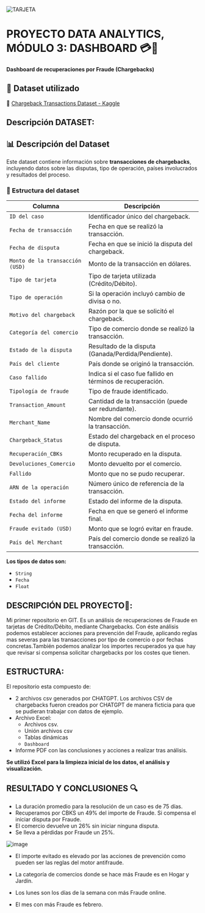 
![TARJETA](https://media.gettyimages.com/id/855388884/es/foto/pile-of-credit-cards.jpg?s=1024x1024&w=gi&k=20&c=Igk4blgoeIiHmYy4b9zqVyJQCO0o4UKyEv2U4aq50lU=)




# PROYECTO DATA ANALYTICS, MÓDULO 3: DASHBOARD 💳🚀

**Dashboard de recuperaciones por Fraude (Chargebacks)** 

## 📂 Dataset utilizado
🔗 [Chargeback Transactions Dataset - Kaggle](https://www.kaggle.com/datasets/mlg-ulb/creditcardfraud)
## Descripción DATASET:
## 📊 Descripción del Dataset
Este dataset contiene información sobre **transacciones de chargebacks**, incluyendo datos sobre las disputas, tipo de operación, países involucrados y resultados del proceso.

### 📌 Estructura del dataset
| **Columna**                         | **Descripción**                                           
|--------------------------------------|-----------------------------------------------------------
| `ID del caso`                        | Identificador único del chargeback.                       
| `Fecha de transacción`               | Fecha en que se realizó la transacción.                   
| `Fecha de disputa`                   | Fecha en que se inició la disputa del chargeback.         
| `Monto de la transacción (USD)`      | Monto de la transacción en dólares.                      
| `Tipo de tarjeta`                    | Tipo de tarjeta utilizada (Crédito/Débito).              
| `Tipo de operación`                  | Si la operación incluyó cambio de divisa o no.           
| `Motivo del chargeback`              | Razón por la que se solicitó el chargeback.              
| `Categoría del comercio`             | Tipo de comercio donde se realizó la transacción.        
| `Estado de la disputa`               | Resultado de la disputa (Ganada/Perdida/Pendiente).       
| `País del cliente`                   | País donde se originó la transacción.                     
| `Caso fallido`                        | Indica si el caso fue fallido en términos de recuperación.
| `Tipología de fraude`                | Tipo de fraude identificado.                              
| `Transaction_Amount`                 | Cantidad de la transacción (puede ser redundante).       
| `Merchant_Name`                      | Nombre del comercio donde ocurrió la transacción.        
| `Chargeback_Status`                  | Estado del chargeback en el proceso de disputa.          
| `Recuperación_CBKs`                  | Monto recuperado en la disputa.                         
| `Devoluciones_Comercio`              | Monto devuelto por el comercio.                          
| `Fallido`                             | Monto que no se pudo recuperar.                          
| `ARN de la operación`                | Número único de referencia de la transacción.           
| `Estado del informe`                 | Estado del informe de la disputa.                        
| `Fecha del informe`                  | Fecha en que se generó el informe final.                
| `Fraude evitado (USD)`               | Monto que se logró evitar en fraude.                     
| `País del Merchant`                  | País del comercio donde se realizó la transacción.       

**Los tipos de datos son:**
  - `String`
  - `Fecha`
  - `Float`




## DESCRIPCIÓN DEL PROYECTO📌:
 Mi primer repositorio en GIT. Es un análisis de recuperaciones de Fraude en tarjetas de Crédito/Débito, mediante Chargebacks. Con éste análisis podemos establecer acciones para prevención del Fraude, aplicando reglas mas severas para las transacciones por tipo de comercio o por fechas concretas.También podemos analizar los importes recuperados ya que hay que revisar si compensa solicitar chargebacks por los costes que tienen.
 
## ESTRUCTURA:
El repositorio esta compuesto de:
- 2 archivos csv generados por CHATGPT. Los archivos CSV de chargebacks fueron creados por CHATGPT de manera ficticia para que se pudieran trabajar con datos de ejemplo. 
- Archivo Excel:
  - Archivos csv.
  - Unión archivos csv
  - Tablas dinámicas
  - `Dashboard`
- Informe PDF con las conclusiones y acciones a realizar tras análisis.
  
**Se utilizó Excel para la limpieza inicial de los datos, el análisis y visualización.**

## RESULTADO Y CONCLUSIONES 🔍
- La duración promedio para la resolución de un caso es de 75 días.
- Recuperamos por CBKS un 49% del importe de Fraude. Si compensa el iniciar disputa por Fraude. 
- El comercio devuelve un 26% sin iniciar ninguna disputa.
- Se lleva a pérdidas por Fraude un 25%.

 ![image](https://github.com/user-attachments/assets/cace1aa0-b3e8-4cb3-a497-206f92c83c84)

- El importe evitado es elevado por las acciones de prevención como pueden ser las reglas del motor antifraude.
- La categoría de comercios donde se hace más Fraude es en Hogar y Jardín.

  
- Los lunes son los días de la semana con más Fraude online.
- El mes con más Fraude es febrero.

## 


 
